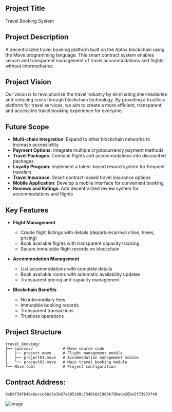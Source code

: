 ## Project Title
Travel Booking System

## Project Description
A decentralized travel booking platform built on the Aptos blockchain using the Move programming language. This smart contract system enables secure and transparent management of travel accommodations and flights without intermediaries.

## Project Vision
Our vision is to revolutionize the travel industry by eliminating intermediaries and reducing costs through blockchain technology. By providing a trustless platform for travel services, we aim to create a more efficient, transparent, and accessible travel booking experience for everyone.

## Future Scope
- **Multi-chain Integration**: Expand to other blockchain networks to increase accessibility
- **Payment Options**: Integrate multiple cryptocurrency payment methods
- **Travel Packages**: Combine flights and accommodations into discounted packages
- **Loyalty Program**: Implement a token-based reward system for frequent travelers
- **Travel Insurance**: Smart contract-based travel insurance options
- **Mobile Application**: Develop a mobile interface for convenient booking
- **Reviews and Ratings**: Add decentralized review system for accommodations and flights

## Key Features
- **Flight Management**
  - Create flight listings with details (departure/arrival cities, times, pricing)
  - Book available flights with transparent capacity tracking
  - Secure immutable flight records on blockchain

- **Accommodation Management**
  - List accommodations with complete details
  - Book available rooms with automatic availability updates
  - Transparent pricing and capacity management

- **Blockchain Benefits**
  - No intermediary fees
  - Immutable booking records
  - Transparent transactions
  - Trustless operations

## Project Structure

```
travel_booking/
├── sources/             # Move source code
│   ├── project.move     # Flight management module
│   ├── project01.move   # Accommodation management module
│   └── project03.move   # Main travel booking module
└── Move.toml            # Project configuration
```
## Contract Address:
```
0xb6f30fb48c6ecce66c5e3b67a605190c734016d1969bf9bade266e5f73933f49
```
![image](https://github.com/user-attachments/assets/a5580800-1157-4f61-a951-662dd5fec39d)
